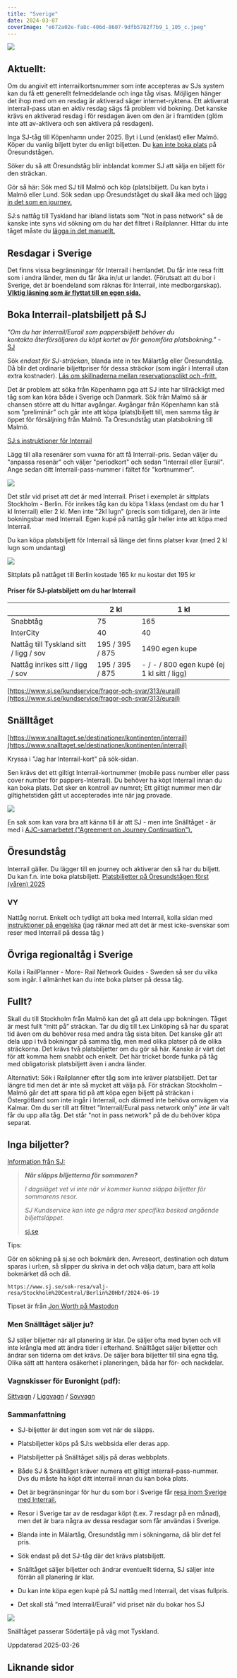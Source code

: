 ```yaml
---
title: "Sverige"
date: 2024-03-07
coverImage: "e672a02e-fa8c-406d-8607-9dfb5782f7b9_1_105_c.jpeg"
---
```


![](images/sverige_1.jpeg?w=1024)

## Aktuellt:

Om du angivit ett interrailkortsnummer som inte accepteras av SJs system kan du få ett generellt felmeddelande och inga tåg visas. Möjligen hänger det ihop med om en resdag är aktiverad säger internet-ryktena. Ett aktiverat interrail-pass utan en aktiv resdag sägs få problem vid bokning. Det kanske krävs en aktiverad resdag i för resdagen även om den är i framtiden (glöm inte att av-aktivera och sen aktivera på resdagen).

Inga SJ-tåg till Köpenhamn under 2025. Byt i Lund (enklast) eller Malmö. Köper du vanlig biljett byter du enligt biljetten. Du [kan inte boka plats](https://www.trainfo.eu/platsbiljettskrav-eller-inte/) på Öresundstågen.

Söker du så att Öresundståg blir inblandat kommer SJ att sälja en biljett för den sträckan.

Gör så här: Sök med SJ till Malmö och köp (plats)biljett. Du kan byta i Malmö eller Lund. Sök sedan upp Öresundståget du skall åka med och [lägg in det som en journey.](https://www.trainfo.eu/en-interrail-resa-steg-for-steg/)

SJ:s nattåg till Tyskland har ibland listats som "Not in pass network" så de kanske inte syns vid sökning om du har det filtret i Railplanner. Hittar du inte tåget måste du [lägga in det manuellt.](https://www.trainfo.eu/railplanner-appen/)

## Resdagar i Sverige

Det finns vissa begränsningar för Interrail i hemlandet. Du får inte resa fritt som i andra länder, men du får åka in/ut ur landet. (Förutsatt att du bor i Sverige, det är boendeland som räknas för Interrail, inte medborgarskap). [**VIktig läsning som är flyttat till en egen sida.**](https://www.trainfo.eu/resdagar-i-sverige/)

## Boka Interrail-platsbiljett på SJ

_"Om du har Interrail/Eurail som pappersbiljett behöver du kontakta återförsäljaren du köpt kortet av för genomföra platsbokning."_ \- [SJ](https://www.sj.se/kundservice/fragor-och-svar/313/eurail)

Sök _endast för SJ-sträckan_, blanda inte in tex Mälartåg eller Öresundståg. Då blir det ordinarie biljettpriser för dessa sträckor (som ingår i Interrail utan extra kostnader). [Läs om skillnaderna mellan reservationsplikt och -fritt.](https://www.trainfo.eu/platsbiljettskrav-eller-inte/)

Det är problem att söka från Köpenhamn pga att SJ inte har tillräckligt med tåg som kan köra både i Sverige och Danmark. Sök från Malmö så är chansen större att du hittar avgångar. Avgångar från Köpenhamn kan stå som ”preliminär” och går inte att köpa (plats)biljett till, men samma tåg är öppet för försäljning från Malmö. Ta Öresundståg utan platsbokning till Malmö.

[SJ:s instruktioner för Interrail](https://www.sj.se/kundservice/fragor-och-svar/313/eurail)

Lägg till alla resenärer som vuxna för att få Interrail-pris. Sedan väljer du "anpassa resenär" och väljer "periodkort" och sedan "Interrail eller Eurail". Ange sedan ditt Interrail-pass-nummer i fältet för "kortnummer".

![](images/sverige_6.png?w=635)

Det står vid priset att det är med Interrail. Priset i exemplet är sittplats Stockholm - Berlin. För inrikes tåg kan du köpa 1 klass (endast om du har 1 kl Interrail) eller 2 kl. Men inte "2kl lugn" (precis som tidigare), den är inte bokningsbar med Interrail. Egen kupé på nattåg går heller inte att köpa med Interrail.

Du kan köpa platsbiljett för Interrail så länge det finns platser kvar (med 2 kl lugn som undantag)

 

![](images/sverige_4.png?w=576)

<figcaption>

Sittplats på nattåget till Berlin kostade 165 kr nu kostar det 195 kr

</figcaption>

 

#### Priser för SJ-platsbiljett om du har Interrail

|  | 2 kl | 1 kl |
| --- | --- | --- |
| Snabbtåg | 75 | 165 |
| InterCity | 40 | 40 |
| Nattåg till Tyskland sitt / ligg / sov | 195 / 395 / 875 | 1490 egen kupe |
| Nattåg inrikes sitt / ligg / sov | 195 / 395 / 875 | \- / - / 800 egen kupé (ej 1 kl sitt / ligg) |

[https://www.sj.se/kundservice/fragor-och-svar/313/eurail](https://www.sj.se/kundservice/fragor-och-svar/313/eurail)

## Snälltåget

[https://www.snalltaget.se/destinationer/kontinenten/interrail](https://www.snalltaget.se/destinationer/kontinenten/interrail)

Kryssa i "Jag har Interrail-kort" på sök-sidan.

Sen krävs det ett giltigt Interrail-kortnummer (mobile pass number eller pass cover number för pappers-Interrail). Du behöver ha köpt Interrail innan du kan boka plats. Det sker en kontroll av numret; Ett giltigt nummer men där giltighetstiden gått ut accepterades inte när jag provade.

![](images/sverige_5.png?w=800)

En sak som kan vara bra att känna till är att SJ - men inte Snälltåget - är med i [AJC-samarbetet ("Agreement on Journey Continuation").](https://www.sj.se/om-sj/regler-och-villkor/ajc)

## Öresundståg

Interrail gäller. Du lägger till en journey och aktiverar den så har du biljett. Du kan f.n. inte boka platsbiljett. [Platsbiljetter på Öresundstågen först (våren) 2025](https://www.oresundstag.se/aktuellt/gar-att-boka-resor-fran-4-juni/)

### VY

Nattåg norrut. Enkelt och tydligt att boka med Interrail, kolla sidan med [instruktioner på engelska](https://www.trainfo.eu/interrail-in-sweden/) (jag räknar med att det är mest icke-svenskar som reser med Interrail på dessa tåg )

## Övriga regionaltåg i Sverige

Kolla i RailPlanner - More- Rail Network Guides - Sweden så ser du vilka som ingår. I allmänhet kan du inte boka platser på dessa tåg.

## Fullt?

Skall du till Stockholm från Malmö kan det gå att dela upp bokningen. Tåget är mest fullt “mitt på” sträckan. Tar du dig till t.ex Linköping så har du sparat tid även om du behöver resa med andra tåg sista biten. Det kanske går att dela upp i två bokningar på samma tåg, men med olika platser på de olika sträckorna. Det krävs två platsbiljetter om du gör så här. Kanske är värt det för att komma hem snabbt och enkelt. Det här tricket borde funka på tåg med obligatorisk platsbiljett även i andra länder.

Alternativt: Sök i Railplanner efter tåg som inte kräver platsbiljett. Det tar längre tid men det är inte så mycket att välja på. För sträckan Stockholm – Malmö går det att spara tid på att köpa egen biljett på sträckan i Östergötland som inte ingår i Interrail, och därmed inte behöva omvägen via Kalmar. Om du ser till att filtret "Interrail/Eural pass network only" _inte_ är valt får du upp alla tåg. Det står "not in pass network" på de du behöver köpa separat.

## Inga biljetter?

[Information från SJ:](https://www.sj.se/kundservice/fragor-och-svar/4607/nar-slapps-sjs-biljetter/)

> **_När släpps biljetterna för sommaren?_**
> 
>   
> _I dagsläget vet vi inte när vi kommer kunna släppa biljetter för sommarens resor._ 
> 
> _SJ Kundservice kan inte ge några mer specifika besked angående biljettsläppet._
> 
> [sj.se](https://www.sj.se/kundservice/fragor-och-svar/4607/nar-slapps-sjs-biljetter/)

Tips:

Gör en sökning på sj.se och bokmärk den. Avreseort, destination och datum sparas i url:en, så slipper du skriva in det och välja datum, bara att kolla bokmärket då och då.

`https://www.sj.se/sok-resa/valj-resa/Stockholm%20Central/Berlin%20Hbf/2024-06-19`

Tipset är från [Jon Worth på Mastodon](https://gruene.social/@jon)

### Men Snälltåget säljer ju?

SJ säljer biljetter när all planering är klar. De säljer ofta med byten och vill inte krångla med att ändra tider i efterhand. Snälltåget säljer biljetter och ändrar sen tiderna om det krävs. De säljer bara biljetter till sina egna tåg. Olika sätt att hantera osäkerhet i planeringen, båda har för- och nackdelar.

### Vagnskisser för Euronight (pdf):

[Sittvagn](https://www.sj.se/content/dam/externt/dokument/EuroNight-sittvagn-skiss.pdf) / [Liggvagn](https://www.sj.se/content/dam/externt/dokument/EuroNight-liggvagn-skiss.pdf) / [Sovvagn](https://www.sj.se/content/dam/externt/dokument/EuroNight-sovvagn-skiss.pdf)

### Sammanfattning

- SJ-biljetter är det ingen som vet när de släpps.

- Platsbiljetter köps på SJ:s webbsida eller deras app.

- Platsbiljetter på Snälltåget säljs på deras webbplats.

- Både SJ & Snälltåget kräver numera ett giltigt interrail-pass-nummer. Dvs du måste ha köpt ditt interrail innan du kan boka plats.

- Det är begränsningar för hur du som bor i Sverige får [resa inom Sverige med Interrail.](https://www.trainfo.eu/resdagar-i-sverige/)

- Resor i Sverige tar av de resdagar köpt (t.ex. 7 resdagr på en månad), men det är bara några av dessa resdagar som får användas i Sverige.

- Blanda inte in Mälartåg, Öresundståg mm i sökningarna, då blir det fel pris.

- Sök endast på det SJ-tåg där det krävs platsbiljett.

- Snälltåget säljer biljetter och ändrar eventuellt tiderna, SJ säljer inte förrän all planering är klar.

- Du kan inte köpa egen kupé på SJ nattåg med Interrail, det visas fullpris.

- Det skall stå ”med Interrail/Eurail” vid priset när du bokar hos SJ

 

![](images/sverige_3.jpeg?w=768)

<figcaption>

Snälltåget passerar Södertälje på väg mot Tyskland.

</figcaption>

 

Uppdaterad 2025-03-26

## Liknande sidor
